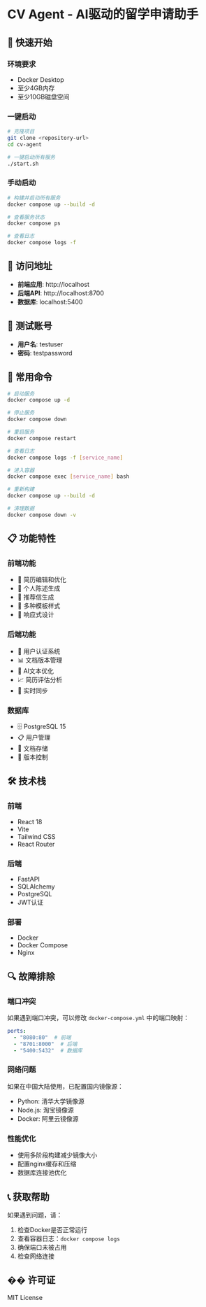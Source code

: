 # CV Agent - AI驱动的留学申请助手

## 🚀 快速开始

### 环境要求
- Docker Desktop
- 至少4GB内存
- 至少10GB磁盘空间

### 一键启动
```bash
# 克隆项目
git clone <repository-url>
cd cv-agent

# 一键启动所有服务
./start.sh
```

### 手动启动
```bash
# 构建并启动所有服务
docker compose up --build -d

# 查看服务状态
docker compose ps

# 查看日志
docker compose logs -f
```

## 📱 访问地址

- **前端应用**: http://localhost
- **后端API**: http://localhost:8700
- **数据库**: localhost:5400

## 🧪 测试账号

- **用户名**: testuser
- **密码**: testpassword

## 🔧 常用命令

```bash
# 启动服务
docker compose up -d

# 停止服务
docker compose down

# 重启服务
docker compose restart

# 查看日志
docker compose logs -f [service_name]

# 进入容器
docker compose exec [service_name] bash

# 重新构建
docker compose up --build -d

# 清理数据
docker compose down -v
```

## 📋 功能特性

### 前端功能
- 📝 简历编辑和优化
- 📄 个人陈述生成
- 💌 推荐信生成
- 🎨 多种模板样式
- 📱 响应式设计

### 后端功能
- 🔐 用户认证系统
- 📊 文档版本管理
- 🤖 AI文本优化
- 📈 简历评估分析
- 🔄 实时同步

### 数据库
- 🗄️ PostgreSQL 15
- 📋 用户管理
- 📄 文档存储
- 🔄 版本控制

## 🛠️ 技术栈

### 前端
- React 18
- Vite
- Tailwind CSS
- React Router

### 后端
- FastAPI
- SQLAlchemy
- PostgreSQL
- JWT认证

### 部署
- Docker
- Docker Compose
- Nginx

## 🔍 故障排除

### 端口冲突
如果遇到端口冲突，可以修改 `docker-compose.yml` 中的端口映射：
```yaml
ports:
  - "8080:80"  # 前端
  - "8701:8000"  # 后端
  - "5400:5432"  # 数据库
```

### 网络问题
如果在中国大陆使用，已配置国内镜像源：
- Python: 清华大学镜像源
- Node.js: 淘宝镜像源
- Docker: 阿里云镜像源

### 性能优化
- 使用多阶段构建减少镜像大小
- 配置nginx缓存和压缩
- 数据库连接池优化

## 📞 获取帮助

如果遇到问题，请：
1. 检查Docker是否正常运行
2. 查看容器日志：`docker compose logs`
3. 确保端口未被占用
4. 检查网络连接

## �� 许可证

MIT License 